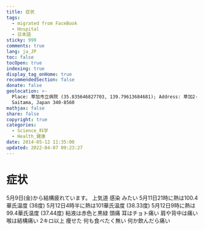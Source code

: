 ```yaml
---
title: 症状
tags:
  - migrated from FaceBook
  - Hospital
  - 日本語
sticky: 999
comments: true
lang: ja_JP
toc: false
tocOpen: true
indexing: true
display_tag_onHome: true
recommendedSection: false
donate: false
geolocation: >-
  Place: 草加市立病院 (35.835646827703, 139.79613684681); Address: 草加2-21-1, Soka-shi,
  Saitama, Japan 340-8560
mathjax: false
share: false
copyright: true
categories:
  - Science_科学
  - Health_健康
date: 2014-05-12 11:35:00
updated: 2022-04-07 09:23:27
---
```


# 症状

5月9日(金)から結構疲れています。
上気道 感染 みたい
5月11日21時に熱は100.4華氏温度 (38度)
5月12日4時半に熱は101華氏温度 (38.33度)
5月12日9時に熱は99.4華氏温度 (37.44度)
粘液は赤色と黒緑
頭痛
耳はチョト痛い
肩や背中は痛い
喉は結構痛い
2キロ以上 痩せた
何も食べたく無い
何か飲んだら痛い
